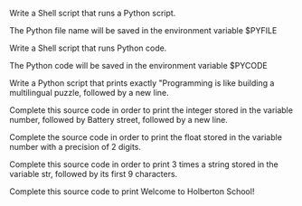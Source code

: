 Write a Shell script that runs a Python script.

The Python file name will be saved in the environment variable $PYFILE

Write a Shell script that runs Python code.

The Python code will be saved in the environment variable $PYCODE

Write a Python script that prints exactly "Programming is like building a multilingual puzzle, followed by a new line.

Complete this source code in order to print the integer stored in the variable number, followed by Battery street, followed by a new line.

Complete the source code in order to print the float stored in the variable number with a precision of 2 digits.

Complete this source code in order to print 3 times a string stored in the variable str, followed by its first 9 characters.

Complete this source code to print Welcome to Holberton School!

